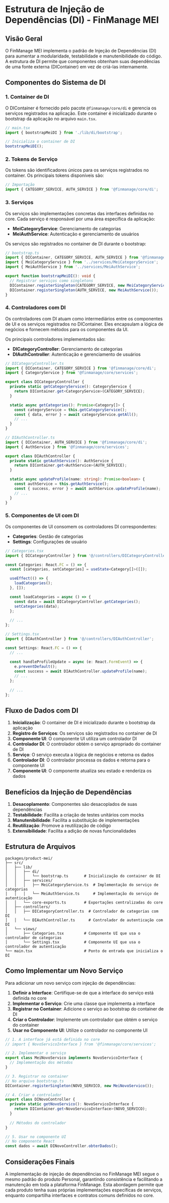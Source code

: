 # Estrutura de Injeção de Dependências (DI) - FinManage MEI

## Visão Geral

O FinManage MEI implementa o padrão de Injeção de Dependências (DI) para aumentar a modularidade, testabilidade e manutenibilidade do código. A estrutura de DI permite que componentes obtenham suas dependências de uma fonte externa (DIContainer) em vez de criá-las internamente.

## Componentes do Sistema de DI

### 1. Container de DI

O DIContainer é fornecido pelo pacote `@finmanage/core/di` e gerencia os serviços registrados na aplicação. Este container é inicializado durante o bootstrap da aplicação no arquivo `main.tsx`.

```typescript
// main.tsx
import { bootstrapMeiDI } from './lib/di/bootstrap';

// Inicializa o container de DI
bootstrapMeiDI();
```

### 2. Tokens de Serviço

Os tokens são identificadores únicos para os serviços registrados no container. Os principais tokens disponíveis são:

```typescript
// Importação
import { CATEGORY_SERVICE, AUTH_SERVICE } from '@finmanage/core/di';
```

### 3. Serviços

Os serviços são implementações concretas das interfaces definidas no core. Cada serviço é responsável por uma área específica da aplicação:

- **MeiCategoryService**: Gerenciamento de categorias
- **MeiAuthService**: Autenticação e gerenciamento de usuários

Os serviços são registrados no container de DI durante o bootstrap:

```typescript
// bootstrap.ts
import { DIContainer, CATEGORY_SERVICE, AUTH_SERVICE } from '@finmanage/core/di';
import { MeiCategoryService } from '../services/MeiCategoryService';
import { MeiAuthService } from '../services/MeiAuthService';

export function bootstrapMeiDI(): void {
  // Registrar serviços como singletons
  DIContainer.registerSingleton(CATEGORY_SERVICE, new MeiCategoryService());
  DIContainer.registerSingleton(AUTH_SERVICE, new MeiAuthService());
}
```

### 4. Controladores com DI

Os controladores com DI atuam como intermediários entre os componentes de UI e os serviços registrados no DIContainer. Eles encapsulam a lógica de negócios e fornecem métodos para os componentes da UI.

Os principais controladores implementados são:

- **DICategoryController**: Gerenciamento de categorias
- **DIAuthController**: Autenticação e gerenciamento de usuários

```typescript
// DICategoryController.ts
import { DIContainer, CATEGORY_SERVICE } from '@finmanage/core/di';
import { CategoryService } from '@finmanage/core/services';

export class DICategoryController {
  private static getCategoryService(): CategoryService {
    return DIContainer.get<CategoryService>(CATEGORY_SERVICE);
  }

  static async getCategories(): Promise<Category[]> {
    const categoryService = this.getCategoryService();
    const { data, error } = await categoryService.getAll();
    // ...
  }
}

// DIAuthController.ts
import { DIContainer, AUTH_SERVICE } from '@finmanage/core/di';
import { AuthService } from '@finmanage/core/services';

export class DIAuthController {
  private static getAuthService(): AuthService {
    return DIContainer.get<AuthService>(AUTH_SERVICE);
  }

  static async updateProfile(name: string): Promise<boolean> {
    const authService = this.getAuthService();
    const { success, error } = await authService.updateProfile(name);
    // ...
  }
}
```

### 5. Componentes de UI com DI

Os componentes de UI consomem os controladores DI correspondentes:

- **Categories**: Gestão de categorias
- **Settings**: Configurações de usuário

```typescript
// Categories.tsx
import { DICategoryController } from '@/controllers/DICategoryController';

const Categories: React.FC = () => {
  const [categories, setCategories] = useState<Category[]>([]);

  useEffect(() => {
    loadCategories();
  }, []);

  const loadCategories = async () => {
    const data = await DICategoryController.getCategories();
    setCategories(data);
  };
  
  // ...
};

// Settings.tsx
import { DIAuthController } from '@/controllers/DIAuthController';

const Settings: React.FC = () => {
  // ...
  
  const handleProfileUpdate = async (e: React.FormEvent) => {
    e.preventDefault();
    const success = await DIAuthController.updateProfile(name);
    // ...
  };
  
  // ...
};
```

## Fluxo de Dados com DI

1. **Inicialização**: O container de DI é inicializado durante o bootstrap da aplicação
2. **Registro de Serviços**: Os serviços são registrados no container de DI
3. **Componente UI**: O componente UI utiliza um controlador DI
4. **Controlador DI**: O controlador obtém o serviço apropriado do container de DI
5. **Serviço**: O serviço executa a lógica de negócios e retorna os dados
6. **Controlador DI**: O controlador processa os dados e retorna para o componente UI
7. **Componente UI**: O componente atualiza seu estado e renderiza os dados

## Benefícios da Injeção de Dependências

1. **Desacoplamento**: Componentes são desacoplados de suas dependências
2. **Testabilidade**: Facilita a criação de testes unitários com mocks
3. **Manutenibilidade**: Facilita a substituição de implementações
4. **Reutilização**: Promove a reutilização de código
5. **Extensibilidade**: Facilita a adição de novas funcionalidades

## Estrutura de Arquivos

```
packages/product-mei/
├── src/
│   ├── lib/
│   │   ├── di/
│   │   │   └── bootstrap.ts       # Inicialização do container de DI
│   │   ├── services/
│   │   │   ├── MeiCategoryService.ts  # Implementação do serviço de categorias
│   │   │   └── MeiAuthService.ts      # Implementação do serviço de autenticação
│   │   └── core-exports.ts        # Exportações centralizadas do core
│   ├── controllers/
│   │   ├── DICategoryController.ts  # Controlador de categorias com DI
│   │   └── DIAuthController.ts      # Controlador de autenticação com DI
│   └── views/
│       ├── Categories.tsx         # Componente UI que usa o controlador de categorias
│       └── Settings.tsx           # Componente UI que usa o controlador de autenticação
└── main.tsx                       # Ponto de entrada que inicializa o DI
```

## Como Implementar um Novo Serviço

Para adicionar um novo serviço com injeção de dependências:

1. **Definir a Interface**: Certifique-se de que a interface do serviço está definida no core
2. **Implementar o Serviço**: Crie uma classe que implementa a interface
3. **Registrar no Container**: Adicione o serviço ao bootstrap do container de DI
4. **Criar o Controlador**: Implemente um controlador que obtém o serviço do container
5. **Usar no Componente UI**: Utilize o controlador no componente UI

```typescript
// 1. A interface já está definida no core
// import { NovoServicoInterface } from '@finmanage/core/services';

// 2. Implementar o serviço
export class MeiNovoServico implements NovoServicoInterface {
  // Implementação dos métodos
}

// 3. Registrar no container
// No arquivo bootstrap.ts
DIContainer.registerSingleton(NOVO_SERVICO, new MeiNovoServico());

// 4. Criar o controlador
export class DINovoController {
  private static getNovoServico(): NovoServicoInterface {
    return DIContainer.get<NovoServicoInterface>(NOVO_SERVICO);
  }
  
  // Métodos do controlador
}

// 5. Usar no componente UI
// No componente React
const dados = await DINovoController.obterDados();
```

## Considerações Finais

A implementação de injeção de dependências no FinManage MEI segue o mesmo padrão do produto Personal, garantindo consistência e facilitando a manutenção em toda a plataforma FinManage. Esta abordagem permite que cada produto tenha suas próprias implementações específicas de serviços, enquanto compartilha interfaces e contratos comuns definidos no core. 